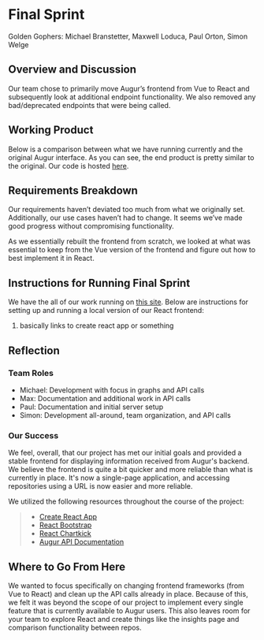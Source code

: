 # Final Sprint
Golden Gophers: Michael Branstetter, Maxwell Loduca, Paul Orton, Simon Welge

## Overview and Discussion
Our team chose to primarily move Augur’s frontend from Vue to React and subsequently look at additional endpoint functionality. We also removed any bad/deprecated endpoints that were being called.

## Working Product
Below is a comparison between what we have running currently and the original Augur interface. As you can see, the end product is pretty similar to the original. Our code is hosted [here](http://goldengophers.sociallycompute.io/).

## Requirements Breakdown
Our requirements haven’t deviated too much from what we originally set. Additionally, our use cases haven’t had to change. It seems we’ve made good progress without compromising functionality.

As we essentially rebuilt the frontend from scratch, we looked at what was essential to keep from the Vue version of the frontend and figure out how to best implement it in React.

## Instructions for Running Final Sprint
We have the all of our work running on [this site](http://goldengophers.sociallycompute.io/). Below are instructions for setting up and running a local version of our React frontend:
1. basically links to create react app or something

## Reflection
### Team Roles
* Michael: Development with focus in graphs and API calls
* Max: Documentation and additional work in API calls
* Paul: Documentation and initial server setup
* Simon: Development all-around, team organization, and API calls

### Our Success
We feel, overall, that our project has met our initial goals and provided a stable frontend for displaying information received from Augur's backend. We believe the frontend is quite a bit quicker and more reliable than what is currently in place. It's now a single-page application, and accessing repositories using a URL is now easier and more reliable. 

We utilized the following resources throughout the course of the 
 project:
>  - [Create React App](https://create-react-app.dev/)
>  - [React Bootstrap](https://react-bootstrap.github.io/)
>  - [React Chartkick](https://chartkick.com/react)
>  - [Augur API Documentation](https://oss-augur.readthedocs.io/en/dev/rest-api/api.html)

## Where to Go From Here
We wanted to focus specifically on changing frontend frameworks (from Vue to React) and clean up the API calls already in place. Because of this, we felt it was beyond the scope of our project to implement every single feature that is currently available to Augur users. This also leaves room for your team to explore React and create things like the insights page and comparison functionality between repos.